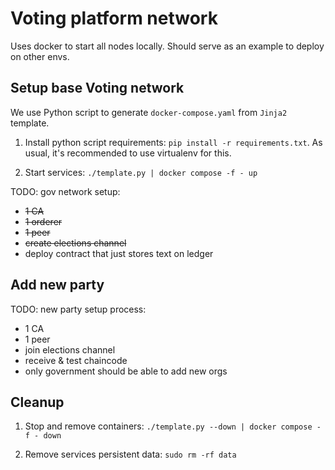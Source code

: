 # Voting platform network

Uses docker to start all nodes locally. Should serve as an example to deploy on other envs.

## Setup base Voting network

We use Python script to generate `docker-compose.yaml` from `Jinja2` template.

1. Install python script requirements: `pip install -r requirements.txt`.
As usual, it's recommended to use virtualenv for this.

2. Start services: `./template.py | docker compose -f - up`

TODO: gov network setup:
* ~~1 CA~~
* ~~1 orderer~~
* ~~1 peer~~
* ~~create elections channel~~
* deploy contract that just stores text on ledger

## Add new party

TODO: new party setup process:
* 1 CA
* 1 peer
* join elections channel
* receive & test chaincode
* only government should be able to add new orgs

## Cleanup

1. Stop and remove containers: `./template.py --down | docker compose -f - down`

2. Remove services persistent data: `sudo rm -rf data`
